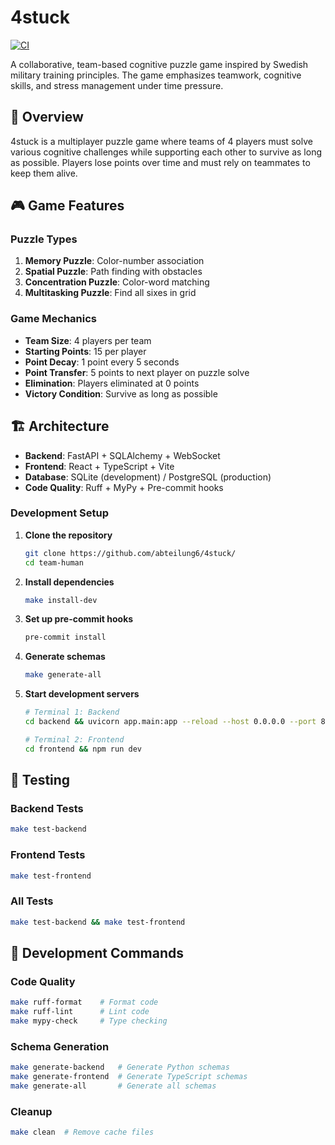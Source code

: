 # 4stuck

[![CI](https://github.com/abteilung6/4stuck/actions/workflows/ci.yml/badge.svg)](https://github.com/abteilung6/4stuck/actions/workflows/ci.yml)

A collaborative, team-based cognitive puzzle game inspired by Swedish military training principles. The game emphasizes teamwork, cognitive skills, and stress management under time pressure.

## 🎯 Overview

4stuck is a multiplayer puzzle game where teams of 4 players must solve various cognitive challenges while supporting each other to survive as long as possible. Players lose points over time and must rely on teammates to keep them alive.

## 🎮 Game Features

### Puzzle Types
1. **Memory Puzzle**: Color-number association
2. **Spatial Puzzle**: Path finding with obstacles
3. **Concentration Puzzle**: Color-word matching
4. **Multitasking Puzzle**: Find all sixes in grid

### Game Mechanics
- **Team Size**: 4 players per team
- **Starting Points**: 15 per player
- **Point Decay**: 1 point every 5 seconds
- **Point Transfer**: 5 points to next player on puzzle solve
- **Elimination**: Players eliminated at 0 points
- **Victory Condition**: Survive as long as possible


## 🏗️ Architecture

- **Backend**: FastAPI + SQLAlchemy + WebSocket
- **Frontend**: React + TypeScript + Vite
- **Database**: SQLite (development) / PostgreSQL (production)
- **Code Quality**: Ruff + MyPy + Pre-commit hooks

### Development Setup

1. **Clone the repository**
   ```bash
   git clone https://github.com/abteilung6/4stuck/
   cd team-human
   ```

2. **Install dependencies**
   ```bash
   make install-dev
   ```

3. **Set up pre-commit hooks**
   ```bash
   pre-commit install
   ```

4. **Generate schemas**
   ```bash
   make generate-all
   ```

5. **Start development servers**
   ```bash
   # Terminal 1: Backend
   cd backend && uvicorn app.main:app --reload --host 0.0.0.0 --port 8000

   # Terminal 2: Frontend
   cd frontend && npm run dev
   ```

## 🧪 Testing

### Backend Tests
```bash
make test-backend
```

### Frontend Tests
```bash
make test-frontend
```

### All Tests
```bash
make test-backend && make test-frontend
```

## 🔧 Development Commands

### Code Quality
```bash
make ruff-format    # Format code
make ruff-lint      # Lint code
make mypy-check     # Type checking
```

### Schema Generation
```bash
make generate-backend   # Generate Python schemas
make generate-frontend  # Generate TypeScript schemas
make generate-all       # Generate all schemas
```

### Cleanup
```bash
make clean  # Remove cache files
```

